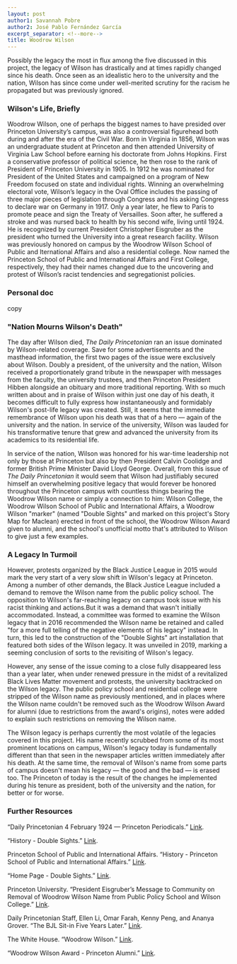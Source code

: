 ```yaml
---
layout: post
author1: Savannah Pobre
author2: José Pablo Fernández García
excerpt_separator: <!--more-->
title: Woodrow Wilson
---
```


Possibly the legacy the most in flux among the five discussed in this project, the legacy of Wilson has drastically and at times rapidly changed since his death. Once seen as an idealistic hero to the university and the nation, Wilson has since come under well-merited scrutiny for the racism he propagated but was previously ignored. <!--more-->

### Wilson's Life, Briefly ###
Woodrow Wilson, one of perhaps the biggest names to have presided over Princeton University’s campus, was also a controversial figurehead both during and after the era of the Civil War. Born in Virginia in 1856, Wilson was an undergraduate student at Princeton and then attended University of Virginia Law School before earning his doctorate from Johns Hopkins. First a conservative professor of political science, he then rose to the rank of President of Princeton University in 1905. In 1912 he was nominated for President of the United States and campaigned on a program of New Freedom focused on state and individual rights. Winning an overwhelming electoral vote, Wilson’s legacy in the Oval Office includes the passing of three major pieces of legislation through Congress and his asking Congress to declare war on Germany in 1917. Only a year later, he flew to Paris to promote peace and sign the Treaty of Versailles. Soon after, he suffered a stroke and was nursed back to health by his second wife, living until 1924. He is recognized by current President Christopher Eisgruber as the president who turned the University into a great research facility. Wilson was previously honored on campus by the Woodrow Wilson School of Public and Iternational Affairs and also a residential college. Now named the Princeton School of Public and International Affairs and First College, respectively, they had their names changed due to the uncovering and protest of Wilson’s racist tendencies and segregationist policies.

### Personal doc ###
copy

### "Nation Mourns Wilson's Death" ###
The day after Wilson died, *The Daily Princetonian* ran an issue dominated by Wilson-related coverage. Save for some advertisements and the masthead information, the first two pages of the issue were exclusively about Wilson. Doubly a president, of the university and the nation, Wilson received a proportionately grand tribute in the newspaper with messages from the faculty, the university trustees, and then Princeton President Hibben alongside an obituary and more traditional reporting. With so much written about and in praise of Wilson within just one day of his death, it becomes difficult to fully express how instantaneously and formidably Wilson's post-life legacy was created. Still, it seems that the immediate remembrance of Wilson upon his death was that of a hero — again of the university and the nation. In service of the university, Wilson was lauded for his transformative tenure that grew and advanced the university from its academics to its residential life.

In service of the nation, Wilson was honored for his war-time leadership not only by those at Princeton but also by then President Calvin Coolidge and former British Prime Minister David Lloyd George. Overall, from this issue of *The Daily Princetonian* it would seem that Wilson had justifiably secured himself an overwhelming positive legacy that would forever be honored throughout the Princeton campus with countless things bearing the Woodrow Wilson name or simply a connection to him: Wilson College, the Woodrow Wilson School of Public and International Affairs, a Woodrow Wilson "marker" (named "Double Sights" and marked on this project's Story Map for Maclean) erected in front of the school, the Woodrow Wilson Award given to alumni, and the school's unofficial motto that's attributed to Wilson to give just a few examples.

### A Legacy In Turmoil ###
However, protests organized by the Black Justice League in 2015 would mark the very start of a very slow shift in Wilson's legacy at Princeton. Among a number of other demands, the Black Justice League included a demand to remove the Wilson name from the public policy school. The opposition to Wilson's far-reaching legacy on campus took issue with his racist thinking and actions.But it was a demand that wasn't initially accommodated. Instead, a committee was formed to examine the Wilson legacy that in 2016 recommended the Wilson name be retained and called "for a more full telling of the negative elements of his legacy" instead. In turn, this led to the construction of the "Double Sights" art installation that featured both sides of the Wilson legacy. It was unveiled in 2019, marking a seeming conclusion of sorts to the revisiting of Wilson's legacy.

However, any sense of the issue coming to a close fully disappeared less than a year later, when under renewed pressure in the midst of a revitalized Black Lives Matter movement and protests, the university backtracked on the Wilson legacy. The public policy school and residential college were stripped of the Wilson name as previously mentioned, and in places where the Wilson name couldn't be removed such as the Woodrow Wilson Award for alumni (due to restrictions from the award's origins), notes were added to explain such restrictions on removing the Wilson name.

The Wilson legacy is perhaps currently the most volatile of the legacies covered in this project. His name recently scrubbed from some of its most prominent locations on campus, Wilson's legacy today is fundamentally different than that seen in the newspaper articles written immediately after his death. At the same time, the removal of Wilson's name from some parts of campus doesn't mean his legacy — the good and the bad — is erased too. The Princeton of today is the result of the changes he implemented during his tenure as president, both of the university and the nation, for better or for worse.

### Further Resources ###
“Daily Princetonian 4 February 1924 — Princeton Periodicals.” [Link](https://papersofprinceton.princeton.edu/princetonperiodicals/?a=d&d=Princetonian19240204-01.1.1).

“History - Double Sights.” [Link](https://doublesights.princeton.edu/about/history).

Princeton School of Public and International Affairs. “History - Princeton School of Public and International Affairs.” [Link](https://spia.princeton.edu/about/history).

“Home Page - Double Sights.” [Link](https://doublesights.princeton.edu/).

Princeton University. “President Eisgruber’s Message to Community on Removal of Woodrow Wilson Name from Public Policy School and Wilson College.” [Link](https://www.princeton.edu/news/2020/06/27/president-eisgrubers-message-community-removal-woodrow-wilson-name-public-policy).

Daily Princetonian Staff, Ellen Li, Omar Farah, Kenny Peng, and Ananya Grover. “The BJL Sit-in Five Years Later.” [Link](https://projects.dailyprincetonian.com/black-justice-league-princeton-nassau-hall-sit-in/index.html).

The White House. “Woodrow Wilson.” [Link](https://www.whitehouse.gov/about-the-white-house/presidents/woodrow-wilson/).

“Woodrow Wilson Award - Princeton Alumni.” [Link](https://alumni.princeton.edu/our-community/awards/woodrow-wilson-award).
